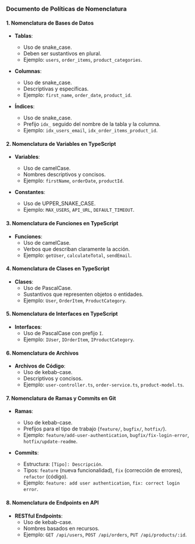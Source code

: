 ### Documento de Políticas de Nomenclatura

#### 1. **Nomenclatura de Bases de Datos**

- **Tablas**:

  - Uso de snake_case.
  - Deben ser sustantivos en plural.
  - Ejemplo: `users`, `order_items`, `product_categories`.

- **Columnas**:

  - Uso de snake_case.
  - Descriptivas y específicas.
  - Ejemplo: `first_name`, `order_date`, `product_id`.

- **Índices**:
  - Uso de snake_case.
  - Prefijo `idx_` seguido del nombre de la tabla y la columna.
  - Ejemplo: `idx_users_email`, `idx_order_items_product_id`.

#### 2. **Nomenclatura de Variables en TypeScript**

- **Variables**:

  - Uso de camelCase.
  - Nombres descriptivos y concisos.
  - Ejemplo: `firstName`, `orderDate`, `productId`.

- **Constantes**:
  - Uso de UPPER_SNAKE_CASE.
  - Ejemplo: `MAX_USERS`, `API_URL`, `DEFAULT_TIMEOUT`.

#### 3. **Nomenclatura de Funciones en TypeScript**

- **Funciones**:
  - Uso de camelCase.
  - Verbos que describan claramente la acción.
  - Ejemplo: `getUser`, `calculateTotal`, `sendEmail`.

#### 4. **Nomenclatura de Clases en TypeScript**

- **Clases**:
  - Uso de PascalCase.
  - Sustantivos que representen objetos o entidades.
  - Ejemplo: `User`, `OrderItem`, `ProductCategory`.

#### 5. **Nomenclatura de Interfaces en TypeScript**

- **Interfaces**:
  - Uso de PascalCase con prefijo `I`.
  - Ejemplo: `IUser`, `IOrderItem`, `IProductCategory`.

#### 6. **Nomenclatura de Archivos**

- **Archivos de Código**:
  - Uso de kebab-case.
  - Descriptivos y concisos.
  - Ejemplo: `user-controller.ts`, `order-service.ts`, `product-model.ts`.

#### 7. **Nomenclatura de Ramas y Commits en Git**

- **Ramas**:

  - Uso de kebab-case.
  - Prefijos para el tipo de trabajo (`feature/`, `bugfix/`, `hotfix/`).
  - Ejemplo: `feature/add-user-authentication`, `bugfix/fix-login-error`, `hotfix/update-readme`.

- **Commits**:
  - Estructura: `[Tipo]: Descripción`.
  - Tipos: `feature` (nueva funcionalidad), `fix` (corrección de errores), `refactor` (código).
  - Ejemplo: `feature: add user authentication`, `fix: correct login error`.

#### 8. **Nomenclatura de Endpoints en API**

- **RESTful Endpoints**:
  - Uso de kebab-case.
  - Nombres basados en recursos.
  - Ejemplo: `GET /api/users`, `POST /api/orders`, `PUT /api/products/:id`.

